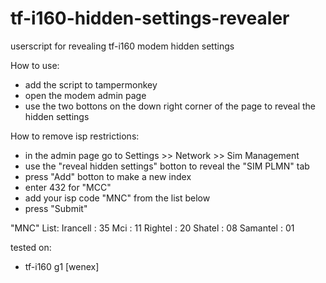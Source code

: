 # tf-i160-hidden-settings-revealer
userscript for revealing tf-i160 modem hidden settings

How to use:
- add the script to tampermonkey
- open the modem admin page
- use the two bottons on the down right corner of the page to reveal the hidden settings

How to remove isp restrictions:
- in the admin page go to Settings >> Network >> Sim Management
- use the "reveal hidden settings" botton to reveal the "SIM PLMN" tab
- press "Add" botton to make a new index
- enter 432 for "MCC" 
- add your isp code "MNC" from the list below
- press "Submit"

"MNC" List:
Irancell : 35
Mci : 11
Rightel : 20
Shatel : 08
Samantel : 01


tested on:
- tf-i160 g1 [wenex]

